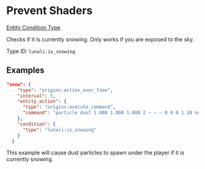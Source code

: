 # Prevent Shaders

[Entity Condition Type](https://lunali-wiki.readthedocs.io/en/latest/types/entity_condition_types/)

Checks if it is currently snowing. Only works if you are exposed to the sky.

Type ID: `lunali:is_snowing`

## Examples

```JSON
"snow": {
    "type": "origins:action_over_time",
    "interval": 5,
    "entity_action": {
      "type": "origins:execute_command",
      "command": "particle dust 1.000 1.000 1.000 2 ~ ~ ~ 0 0 0 1 10 normal"
    },
    "condition": {
      "type": "lunali:is_snowing"
    }
  }
```

This example will cause dust particles to spawn under the player if it is currently snowing.
